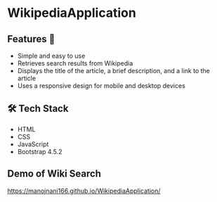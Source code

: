 # WikipediaApplication

 
 ## Features 🌟
- Simple and easy to use
- Retrieves search results from Wikipedia
- Displays the title of the article, a brief description, and a link to the article
- Uses a responsive design for mobile and desktop devices


## 🛠️ Tech Stack
- HTML
- CSS
- JavaScript
- Bootstrap 4.5.2


## Demo of Wiki Search
https://manojnani166.github.io/WikipediaApplication/
 
